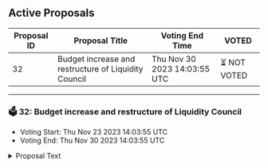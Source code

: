 ## Active Proposals

| Proposal ID | Proposal Title | Voting End Time | VOTED |
|-------------|----------------|-----------------|-------|
| 32 |  Budget increase and restructure of Liquidity Council | Thu Nov 30 2023 14:03:55 UTC | ⏳ NOT VOTED |

---

### 🗳 32:  Budget increase and restructure of Liquidity Council
- Voting Start: Thu Nov 23 2023 14:03:55 UTC
- Voting End: Thu Nov 30 2023 14:03:55 UTC

<details>
<summary>Proposal Text</summary>
 
OBJECTIVE:nnThe purpose of this governance proposal is to bring about strategic changes in the composition of the Liquidity Council and its allocated budget in order to further strengthen the operations of the Council and ensure the amount of liquidity being provided to projects is reaching the desired levels. In the current framework, there’s a general cap of liquidity provisioning of 250,000 ARCH per request without requiring passing of on-chain voting. It’s been notable that the current limits provide little liquidity to projects and limits their ability to reach the needed levels of volume of ARCH.nnAfter receiving initial feedback from the community on the past governance calls, and in particular on governance call of 11/9, the Liquidity Council, on behalf of the community, proposes the following changes:nnLiquidity Council Restructuring:nnJordan Xavier “JXR”, current member of the Liquidity Council, will be replaced.nAn additional member representing the community will be added to the Liquidity Council so that there is equal representation in the Council between the community representatives and Archway core contributors. By adding one more member, the composition of the Council will be as follows: 3 community members, 2 Phi Labs representatives and 1 member from the Archway Foundation. The MultiSig will require a 4/6 passing threshold.nBudget & Liquidity Top-Up:nnWe propose that the maximum funding allocation per project be increased to $300,000 worth of ARCH spread out in up to 3 requests or grants per project.nnThe foregoing will apply retroactively to current liquidity recipients. This means that a one-time liquidity injection of ARCH will automatically be provided to each existing approved submission, up to the maximum allocation of $300,000 per project. Existing allocations of 250k ARCH will be topped up to the current market value of $100,000 in ARCH up to this limit.nnThe overall budget of 5,000,000 ARCH of the Liquidity Council Pool will be increased to $1,000,000 USD worth of ARCH and funds will be transferred from community pool progressively as more capital deployment is approved by the Council.nnExecution of Liquidity Provisioning:nnTechnical calls shall take place with each team post-submission approval to ensure the transaction can be formatted properly to try to speed up on-chain allocations.nImplementation Plan:nn*** Liquidity Council Restructuring:**nnWe will advertise the open positions within the Liquidity Council over Discord and Archway’s social media. Any interested candidates who demonstrate to be an active and non-conflicted participant within the Archway community can volunteer himself/herself in the forum.nLiquidity Top-Up:nnThe funds for the liquidity injection to current approved projects will be sourced from the Liquidity Council’s community pool upon passing of this proposal.n
</details>
